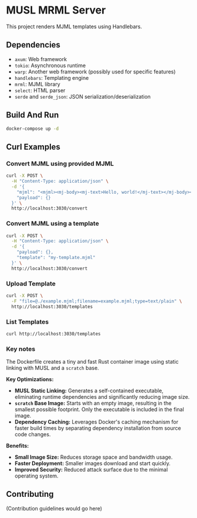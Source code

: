 # MUSL MRML Server 

This project renders MJML templates using Handlebars.

## Dependencies

*   `axum`: Web framework
*   `tokio`: Asynchronous runtime
*   `warp`: Another web framework (possibly used for specific features)
*   `handlebars`: Templating engine
*   `mrml`: MJML library
*   `select`: HTML parser
*   `serde` and `serde_json`: JSON serialization/deserialization

## Build And Run

```bash
docker-compose up -d
```

## Curl Examples

### Convert MJML using provided MJML

```bash
curl -X POST \
  -H "Content-Type: application/json" \
  -d '{
    "mjml": "<mjml><mj-body><mj-text>Hello, world!</mj-text></mj-body></mjml>",
    "payload": {}
  }' \
  http://localhost:3030/convert
```

### Convert MJML using a template

```bash
curl -X POST \
  -H "Content-Type: application/json" \
  -d '{
    "payload": {},
    "template": "my-template.mjml"
  }' \
  http://localhost:3030/convert
```

### Upload Template

```bash
curl -X POST \
  -F "file=@./example.mjml;filename=example.mjml;type=text/plain" \
  http://localhost:3030/templates
```

### List Templates

```bash
curl http://localhost:3030/templates
```

### Key notes

The Dockerfile creates a tiny and fast Rust container image using static linking with MUSL and a `scratch` base.

**Key Optimizations:**

*   **MUSL Static Linking:** Generates a self-contained executable, eliminating runtime dependencies and significantly reducing image size.
*   **`scratch` Base Image:** Starts with an empty image, resulting in the smallest possible footprint. Only the executable is included in the final image.
*   **Dependency Caching:** Leverages Docker's caching mechanism for faster build times by separating dependency installation from source code changes.

**Benefits:**

*   **Small Image Size:**  Reduces storage space and bandwidth usage.
*   **Faster Deployment:** Smaller images download and start quickly.
*   **Improved Security:** Reduced attack surface due to the minimal operating system.


## Contributing

(Contribution guidelines would go here)
